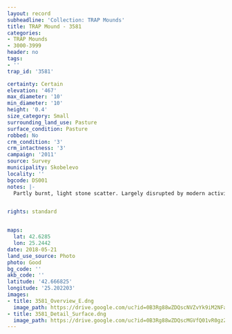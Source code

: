 ```yaml
---
layout: record
subheadline: 'Collection: TRAP Mounds'
title: TRAP Mound - 3581
categories:
- TRAP Mounds
- 3000-3999
header: no
tags:
- ''
trap_id: '3581'

certainty: Certain
elevation: '467'
max_diameter: '10'
min_diameter: '10'
height: '0.4'
size_category: Small
surrounding_land_use: Pasture
surface_condition: Pasture
robbed: No
crm_condition: '3'
crm_intactness: '3'
campaign: '2011'
source: Survey
municipality: Skobelevo
locality: ''
bgcode: DS001
notes: |-
  Partly burnt, light stone scatter. Largely disrupted by modern activity. No visible robbers' trench.


rights: standard


maps:
  lat: 42.6285
  lon: 25.2442
date: 2018-05-21
land_use_source: Photo
photo: Good
bg_code: ''
akb_code: ''
latitude: '42.666825'
longitude: '25.202203'
images:
- title: 3581_Overview_E.dng
  image_path: https://drive.google.com/uc?id=0B3Rg88wZDQscNVZvYk9iM2NFaGs
- title: 3581_Detail_Surface.dng
  image_path: https://drive.google.com/uc?id=0B3Rg88wZDQscMGVfQ01vR0gzZVU
---
```

